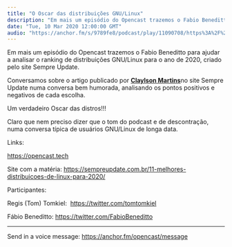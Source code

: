 ```yaml
---
title: "O Oscar das distribuições GNU/Linux"
description: "Em mais um episódio do Opencast trazemos o Fabio Beneditto para ajudar a analisar o ranking de distribuições GNU/Linux para o ano de 2020, criado pelo..."
date: "Tue, 10 Mar 2020 12:00:00 GMT"
audio: "https://anchor.fm/s/9789fe8/podcast/play/11090708/https%3A%2F%2Fd3ctxlq1ktw2nl.cloudfront.net%2Fproduction%2F2020-2-14%2F56527896-44100-2-bfbd0bf791ef9.mp3"
---
```


Em mais um episódio do Opencast trazemos o Fabio Beneditto para ajudar a analisar o ranking de distribuições GNU/Linux para o ano de 2020, criado pelo site Sempre Update.  

Conversamos sobre o artigo publicado por [**Claylson Martins**](https://sempreupdate.com.br/author/claylsonfm/ "Postador por Claylson Martins")no site Sempre Update numa conversa bem humorada, analisando os pontos positivos e negativos de cada escolha.  

Um verdadeiro Oscar das distros!!!  



Claro que nem preciso dizer que o tom do podcast e de descontração, numa conversa típica de usuários GNU/Linux de longa data.  

Links:


<https://opencast.tech>


Site com a matéria: <https://sempreupdate.com.br/11-melhores-distribuicoes-de-linux-para-2020/>


Participantes: 


Regis (Tom) Tomkiel:  <https://twitter.com/tomtomkiel>


Fábio Beneditto: <https://twitter.com/FabioBeneditto>



--- 

Send in a voice message: https://anchor.fm/opencast/message
